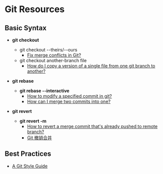 # Git Resources

## Basic Syntax

- **git checkout**
    - git checkout --theirs/--ours
        - [Fix merge conflicts in Git?](http://stackoverflow.com/a/3407920/3175815)
    - git checkout another-branch file
        - [How do I copy a version of a single file from one git branch to another?](http://stackoverflow.com/questions/307579/how-do-i-copy-a-version-of-a-single-file-from-one-git-branch-to-another)

- **git rebase**
    - **git rebase --interactive**
        - [How to modify a specified commit in git?](http://stackoverflow.com/questions/1186535/how-to-modify-a-specified-commit-in-git)
        - [How can I merge two commits into one?](http://stackoverflow.com/questions/2563632/how-can-i-merge-two-commits-into-one)

- **git revert**
    - **git revert -m <parent-number> <commit>**
        - [How to revert a merge commit that's already pushed to remote branch?](http://stackoverflow.com/a/7100005/3175815)
        - [Git 撤销合并](http://blog.psjay.com/posts/git-revert-merge-commit/)

## Best Practices

- [A Git Style Guide](https://github.com/agis-/git-style-guide)
